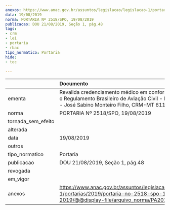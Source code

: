 ```yaml
---
anexos: https://www.anac.gov.br/assuntos/legislacao/legislacao-1/portarias/2019/portaria-no-2518-spo-19-08-2019/@@display-file/arquivo_norma/PA2019-2518.pdf
data: 19/08/2019
norma: PORTARIA Nº 2518/SPO, 19/08/2019
publicacao: DOU 21/08/2019, Seção 1, pág.48
tags:
- crm
- lei
- portaria
- rbac
tipo_normatico: Portaria
hide: 
- toc 
 
---
```


|                    | Documento                                                                                                                                                  |
|:-------------------|:-----------------------------------------------------------------------------------------------------------------------------------------------------------|
| ementa             | Revalida credenciamento médico em conformidade com o Regulamento Brasileiro de Aviação Civil - RBAC nº 67 - José Sabino Monteiro Filho, CRM-MT 611, MC 18. |
| norma              | PORTARIA Nº 2518/SPO, 19/08/2019                                                                                                                           |
| tornada_sem_efeito |                                                                                                                                                            |
| alterada           |                                                                                                                                                            |
| data               | 19/08/2019                                                                                                                                                 |
| outros             |                                                                                                                                                            |
| tipo_normatico     | Portaria                                                                                                                                                   |
| publicacao         | DOU 21/08/2019, Seção 1, pág.48                                                                                                                            |
| revogada           |                                                                                                                                                            |
| em_vigor           |                                                                                                                                                            |
| anexos             | https://www.anac.gov.br/assuntos/legislacao/legislacao-1/portarias/2019/portaria-no-2518-spo-19-08-2019/@@display-file/arquivo_norma/PA2019-2518.pdf       |